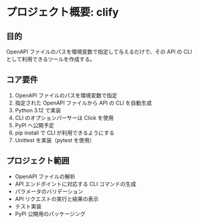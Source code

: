 # プロジェクト概要: clify

## 目的

OpenAPI ファイルのパスを環境変数で指定して与えるだけで、その API の CLI として利用できるツールを作成する。

## コア要件

1. OpenAPI ファイルのパスを環境変数で指定
2. 指定された OpenAPI ファイルから API の CLI を自動生成
3. Python 3.12 で実装
4. CLI のオプションパーサーは Click を使用
5. PyPI へ公開予定
6. pip install で CLI が利用できるようにする
7. Unittest を実装（pytest を使用）

## プロジェクト範囲

- OpenAPI ファイルの解析
- API エンドポイントに対応する CLI コマンドの生成
- パラメータのバリデーション
- API リクエストの実行と結果の表示
- テスト実装
- PyPI 公開用のパッケージング
